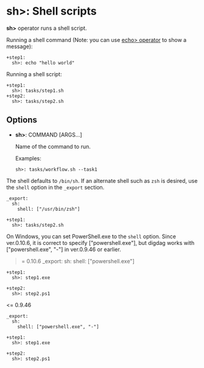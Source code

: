 # sh>: Shell scripts

**sh>** operator runs a shell script.

Running a shell command (Note: you can use [echo> operator](echo.html) to show a message):

    +step1:
      sh>: echo "hello world"

Running a shell script:

    +step1:
      sh>: tasks/step1.sh
    +step2:
      sh>: tasks/step2.sh

## Options

* **sh>**: COMMAND [ARGS...]

  Name of the command to run.

  Examples:

      sh>: tasks/workflow.sh --task1

The shell defaults to `/bin/sh`. If an alternate shell such as `zsh` is desired, use the `shell` option in the `_export` section.

    _export:
      sh:
        shell: ["/usr/bin/zsh"]

    +step1:
      sh>: tasks/step2.sh

On Windows, you can set PowerShell.exe to the `shell` option.
Since ver.0.10.6, it is correct to specify ["powershell.exe"], 
but digdag works with ["powershell.exe", "-"] in ver.0.9.46
or earlier.

>= 0.10.6
    _export:
      sh:
        shell: ["powershell.exe"]

    +step1:
      sh>: step1.exe

    +step2:
      sh>: step2.ps1

<= 0.9.46

    _export:
      sh:
        shell: ["powershell.exe", "-"]

    +step1:
      sh>: step1.exe

    +step2:
      sh>: step2.ps1

